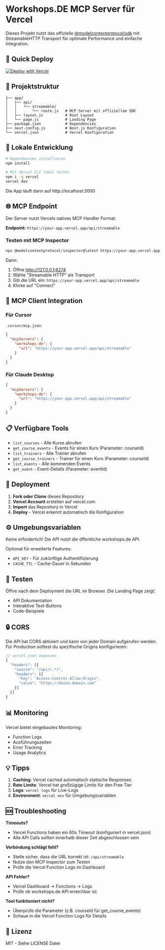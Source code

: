 # Workshops.DE MCP Server für Vercel

Dieses Projekt nutzt das offizielle [@modelcontextprotocol/sdk](https://github.com/modelcontextprotocol/typescript-sdk) mit StreamableHTTP Transport für optimale Performance und einfache Integration.

## 🚀 Quick Deploy

[![Deploy with Vercel](https://vercel.com/button)](https://vercel.com/new/clone?repository-url=https://github.com/workshops-de/mcp-server)

## 📁 Projektstruktur

```
├── app/
│   ├── api/
│   │   └── streamable/
│   │       └── route.js   # MCP Server mit offiziellem SDK
│   ├── layout.js          # Root Layout
│   └── page.js            # Landing Page
├── package.json           # Dependencies
├── next.config.js         # Next.js Konfiguration
└── vercel.json            # Vercel Konfiguration
```

## 🔧 Lokale Entwicklung

```bash
# Dependencies installieren
npm install

# Mit Vercel CLI lokal testen
npm i -g vercel
vercel dev
```

Die App läuft dann auf http://localhost:3000

## 🌐 MCP Endpoint

Der Server nutzt Vercels natives MCP Handler Format:

**Endpoint:** `https://your-app.vercel.app/api/streamable`

### Testen mit MCP Inspector

```bash
npx @modelcontextprotocol/inspector@latest https://your-app.vercel.app
```

Dann:
1. Öffne http://127.0.0.1:6274
2. Wähle "Streamable HTTP" als Transport
3. Gib die URL ein: `https://your-app.vercel.app/api/streamable`
4. Klicke auf "Connect"

## 🔌 MCP Client Integration

### Für Cursor

`.cursor/mcp.json`:
```json
{
  "mcpServers": {
    "workshops-de": {
      "url": "https://your-app.vercel.app/api/streamable"
    }
  }
}
```

### Für Claude Desktop

```json
{
  "mcpServers": {
    "workshops-de": {
      "url": "https://your-app.vercel.app/api/streamable"
    }
  }
}
```

## 📋 Verfügbare Tools

- `list_courses` - Alle Kurse abrufen
- `get_course_events` - Events für einen Kurs (Parameter: courseId)
- `list_trainers` - Alle Trainer abrufen
- `get_course_trainers` - Trainer für einen Kurs (Parameter: courseId)
- `list_events` - Alle kommenden Events
- `get_event` - Event-Details (Parameter: eventId)

## 🚀 Deployment

1. **Fork oder Clone** dieses Repository
2. **Vercel Account** erstellen auf vercel.com
3. **Import** das Repository in Vercel
4. **Deploy** - Vercel erkennt automatisch die Konfiguration

## ⚙️ Umgebungsvariablen

Keine erforderlich! Die API nutzt die öffentliche workshops.de API.

Optional für erweiterte Features:
- `API_KEY` - Für zukünftige Authentifizierung
- `CACHE_TTL` - Cache-Dauer in Sekunden

## 🧪 Testen

Öffne nach dem Deployment die URL im Browser. Die Landing Page zeigt:
- API Dokumentation
- Interaktive Test-Buttons
- Code-Beispiele

## 🔒 CORS

Die API hat CORS aktiviert und kann von jeder Domain aufgerufen werden. Für Production solltest du spezifische Origins konfigurieren:

```javascript
// vercel.json anpassen
{
  "headers": [{
    "source": "/api/(.*)",
    "headers": [{
      "key": "Access-Control-Allow-Origin",
      "value": "https://deine-domain.com"
    }]
  }]
}
```

## 📊 Monitoring

Vercel bietet eingebautes Monitoring:
- Function Logs
- Ausführungszeiten
- Error Tracking
- Usage Analytics

## 💡 Tipps

1. **Caching**: Vercel cached automatisch statische Responses
2. **Rate Limits**: Vercel hat großzügige Limits für den Free Tier
3. **Logs**: `vercel logs` für Live-Logs
4. **Environment**: `vercel env` für Umgebungsvariablen

## 🆘 Troubleshooting

**Timeouts?**
- Vercel Functions haben ein 60s Timeout (konfiguriert in vercel.json)
- Alle API Calls sollten innerhalb dieser Zeit abgeschlossen sein

**Verbindung schlägt fehl?**
- Stelle sicher, dass die URL korrekt ist: `/api/streamable`
- Nutze den MCP Inspector zum Testen
- Prüfe die Vercel Function Logs im Dashboard

**API Fehler?**
- Vercel Dashboard → Functions → Logs
- Prüfe ob workshops.de API erreichbar ist

**Tool funktioniert nicht?**
- Überprüfe die Parameter (z.B. courseId für get_course_events)
- Schaue in die Vercel Function Logs für Details

## 📄 Lizenz

MIT - Siehe LICENSE Datei 